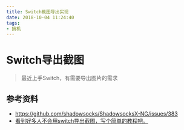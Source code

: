 ```yaml
---
title: Switch截图导出实现
date: 2018-10-04 11:24:40
tags:
- 搞机
---
```

# Switch导出截图
> 最近上手Switch，有需要导出图片的需求

## 参考资料
- https://github.com/shadowsocks/ShadowsocksX-NG/issues/383
- [看到好多人不会用switch导出截图，写个简单的教程吧。
](http://www.dgtle.com/thread-815466-1-1.html?from=singlemessage&isappinstalled=0)
